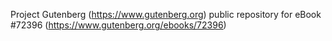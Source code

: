 Project Gutenberg (https://www.gutenberg.org) public repository
for eBook #72396 (https://www.gutenberg.org/ebooks/72396)
